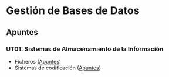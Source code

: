 # Gestión de Bases de Datos

## Apuntes

### UT01: Sistemas de Almacenamiento de la Información

* Ficheros ([Apuntes](./apuntes/ut01/ficheros.md))
* Sistemas de codificación ([Apuntes](./apuntes/ut01/sistemas-de-codificacion.md))
